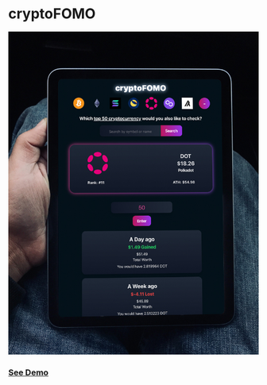 # cryptoFOMO

![Mobile Example](/rd-media/cryptofomo.jpg)

### [See Demo](https://penajoia.com/cryptoFOMO)